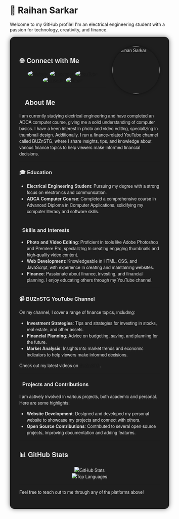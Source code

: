 # 🌟 Raihan Sarkar

Welcome to my GitHub profile! I'm an electrical engineering student with a passion for technology, creativity, and finance.

<div style="background-color: #1e1e1e; padding: 30px; border-radius: 15px; font-family: 'Helvetica Neue', sans-serif; color: #e0e0e0; box-shadow: 0px 0px 15px rgba(0, 0, 0, 0.5);">

<img src="https://i.ibb.co/tcV3Rdf/image.jpg" alt="Raihan Sarkar" width="150" align="right" style="border-radius: 50%; margin-left: 20px; box-shadow: 0px 0px 10px rgba(0, 0, 0, 0.5);">

## 🌐 Connect with Me

<p align="center">
  <a href="https://raihansarkar.weebly.com" target="_blank">
    <img src="https://img.shields.io/badge/Website-1a73e8?style=for-the-badge&logo=weebly&logoColor=white" style="border-radius: 50%;" alt="Website">
  </a>
  <a href="https://www.facebook.com/unique1x2" target="_blank">
    <img src="https://img.shields.io/badge/Facebook-1877F2?style=for-the-badge&logo=facebook&logoColor=white" style="border-radius: 50%;" alt="Facebook">
  </a>
  <a href="https://youtube.com/@buznstg?si=7hmwR9C1OouE7Yk7" target="_blank">
    <img src="https://img.shields.io/badge/YouTube-FF0000?style=for-the-badge&logo=youtube&logoColor=white" style="border-radius: 50%;" alt="YouTube">
  </a>
  <a href="https://www.linkedin.com/in/raihan-sarkar-24070b316?utm_source=share&utm_campaign=share_via&utm_content=profile&utm_medium=android_app" target="_blank">
    <img src="https://img.shields.io/badge/LinkedIn-0A66C2?style=for-the-badge&logo=linkedin&logoColor=white" style="border-radius: 50%;" alt="LinkedIn">
  </a>
  <a href="mailto:freefire97492@gmail.com" target="_blank">
    <img src="https://img.shields.io/badge/Gmail-D14836?style=for-the-badge&logo=gmail&logoColor=white" style="border-radius: 50%;" alt="Gmail">
  </a>
</p>

---

## 👨‍💻 About Me

I am currently studying electrical engineering and have completed an ADCA computer course, giving me a solid understanding of computer basics. I have a keen interest in photo and video editing, specializing in thumbnail design. Additionally, I run a finance-related YouTube channel called BUZnSTG, where I share insights, tips, and knowledge about various finance topics to help viewers make informed financial decisions.

---

### 🎓 Education

- **Electrical Engineering Student**: Pursuing my degree with a strong focus on electronics and communication.
- **ADCA Computer Course**: Completed a comprehensive course in Advanced Diploma in Computer Applications, solidifying my computer literacy and software skills.

---

### 🎨 Skills and Interests

- **Photo and Video Editing**: Proficient in tools like Adobe Photoshop and Premiere Pro, specializing in creating engaging thumbnails and high-quality video content.
- **Web Development**: Knowledgeable in HTML, CSS, and JavaScript, with experience in creating and maintaining websites.
- **Finance**: Passionate about finance, investing, and financial planning. I enjoy educating others through my YouTube channel.

---

### 📹 BUZnSTG YouTube Channel

On my channel, I cover a range of finance topics, including:
- **Investment Strategies**: Tips and strategies for investing in stocks, real estate, and other assets.
- **Financial Planning**: Advice on budgeting, saving, and planning for the future.
- **Market Analysis**: Insights into market trends and economic indicators to help viewers make informed decisions.

Check out my latest videos on [BUZnSTG](https://youtube.com/@buznstg?si=7hmwR9C1OouE7Yk7).

---

### 🌱 Projects and Contributions

I am actively involved in various projects, both academic and personal. Here are some highlights:
- **Website Development**: Designed and developed my personal website to showcase my projects and connect with others.
- **Open Source Contributions**: Contributed to several open-source projects, improving documentation and adding features.

---

## 📊 GitHub Stats

<p align="center">
  <img src="https://github-readme-stats.vercel.app/api?username=yourusername&show_icons=true&theme=dark&hide_border=true&bg_color=0d1117&title_color=58a6ff&text_color=c9d1d9" alt="GitHub Stats">
  <br>
  <img src="https://github-readme-stats.vercel.app/api/top-langs/?username=yourusername&layout=compact&theme=dark&hide_border=true&bg_color=0d1117&title_color=58a6ff&text_color=c9d1d9" alt="Top Languages">
</p>

---

Feel free to reach out to me through any of the platforms above!

</div>
